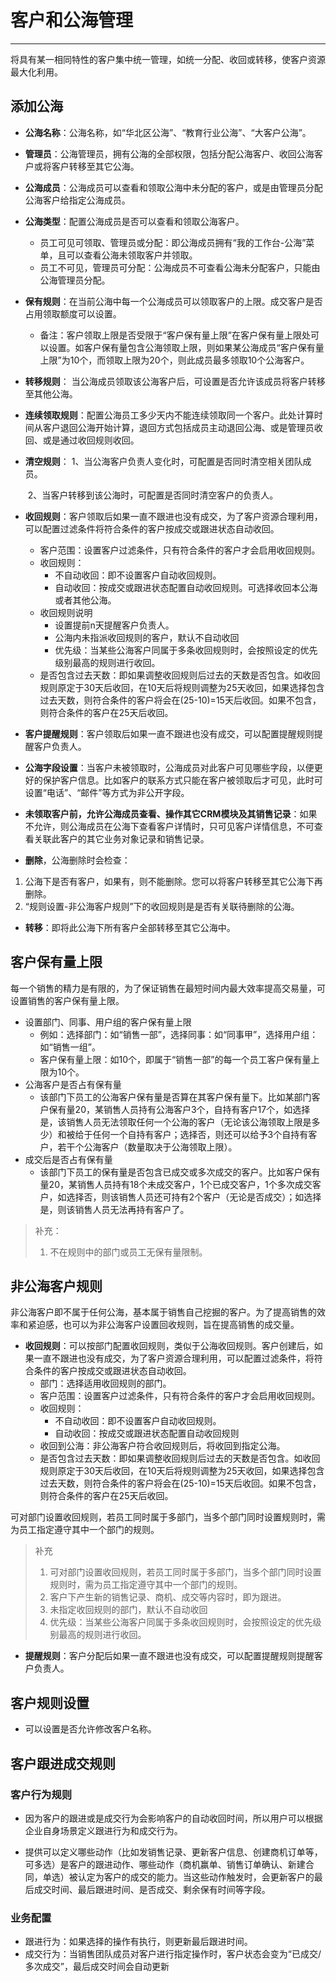 
# 客户和公海管理

---

将具有某一相同特性的客户集中统一管理，如统一分配、收回或转移，使客户资源最大化利用。



## 添加公海
- **公海名称**：公海名称，如“华北区公海”、“教育行业公海”、“大客户公海”。

- **管理员**：公海管理员，拥有公海的全部权限，包括分配公海客户、收回公海客户或将客户转移至其它公海。

- **公海成员**：公海成员可以查看和领取公海中未分配的客户，或是由管理员分配公海客户给指定公海成员。

- **公海类型**：配置公海成员是否可以查看和领取公海客户。
    - 员工可见可领取、管理员或分配：即公海成员拥有“我的工作台-公海”菜单，且可以查看公海未领取客户并领取。 
    - 员工不可见，管理员可分配：公海成员不可查看公海未分配客户，只能由公海管理员分配。

- **保有规则**：在当前公海中每一个公海成员可以领取客户的上限。成交客户是否占用领取额度可以设置。
    - 备注：客户领取上限是否受限于“客户保有量上限”在客户保有量上限处可以设置。如客户保有量包含公海领取上限，则如果某公海成员“客户保有量上限”为10个，而领取上限为20个，则此成员最多领取10个公海客户。

- **转移规则**： 当公海成员领取该公海客户后，可设置是否允许该成员将客户转移至其他公海。

- **连续领取规则**：配置公海员工多少天内不能连续领取同一个客户。此处计算时间从客户退回公海开始计算，退回方式包括成员主动退回公海、或是管理员收回、或是通过收回规则收回。

- **清空规则**：  1、当公海客户负责人变化时，可配置是否同时清空相关团队成员。

    ​                     2、当客户转移到该公海时，可配置是否同时清空客户的负责人。

- **收回规则**：客户领取后如果一直不跟进也没有成交，为了客户资源合理利用，可以配置过滤条件将符合条件的客户按成交或跟进状态自动收回。
    - 客户范围：设置客户过滤条件，只有符合条件的客户才会启用收回规则。
    - 收回规则：
        - 不自动收回：即不设置客户自动收回规则。
        - 自动收回：按成交或跟进状态配置自动收回规则。可选择收回本公海或者其他公海。
    - 收回规则说明
        - 设置提前n天提醒客户负责人。
        - 公海内未指派收回规则的客户，默认不自动收回
        - 优先级：当某些公海客户同属于多条收回规则时，会按照设定的优先级别最高的规则进行收回。
    - 是否包含过去天数：即如果调整收回规则后过去的天数是否包含。如收回规则原定于30天后收回，在10天后将规则调整为25天收回，如果选择包含过去天数，则符合条件的客户将会在(25-10)=15天后收回。如果不包含，则符合条件的客户在25天后收回。

- **客户提醒规则**：客户领取后如果一直不跟进也没有成交，可以配置提醒规则提醒客户负责人。

- **公海字段设置**：当客户未被领取时，公海成员对此客户可见哪些字段，以便更好的保护客户信息。比如客户的联系方式只能在客户被领取后才可见，此时可设置“电话”、“邮件”等方式为非公开字段。

- **未领取客户前，允许公海成员查看、操作其它CRM模块及其销售记录**：如果不允许，则公海成员在公海下查看客户详情时，只可见客户详情信息，不可查看关联此客户的其它业务对象记录和销售记录。

- **删除**，公海删除时会检查：
1. 公海下是否有客户，如果有，则不能删除。您可以将客户转移至其它公海下再删除。
2. “规则设置-非公海客户规则”下的收回规则是是否有关联待删除的公海。

- **转移**：即将此公海下所有客户全部转移至其它公海中。

## 客户保有量上限
每一个销售的精力是有限的，为了保证销售在最短时间内最大效率提高交易量，可设置销售的客户保有量上限。

- 设置部门、同事、用户组的客户保有量上限
    - 例如：选择部门：如“销售一部”，选择同事：如“同事甲”，选择用户组：如“销售一组”。
    - 客户保有量上限：如10个，即属于“销售一部”的每一个员工客户保有量上限为10个。
- 公海客户是否占有保有量
  - 该部门下员工的公海客户保有量是否算在其客户保有量下。比如某部门客户保有量20，某销售人员持有公海客户3个，自持有客户17个，如选择是，该销售人员无法领取任何一个公海的客户（无论该公海领取上限是多少）和被给于任何一个自持有客户；选择否，则还可以给予3个自持有客户，若干个公海客户（数量取决于公海领取上限）。
- 成交后是否占有保有量
  - 该部门下员工的保有量是否包含已成交或多次成交的客户。比如客户保有量20，某销售人员持有18个未成交客户，1个已成交客户，1个多次成交客户，如选择否，则该销售人员还可持有2个客户（无论是否成交）；如选择是，则该销售人员无法再持有客户了。

> 补充：
> 1. 不在规则中的部门或员工无保有量限制。


## 非公海客户规则
非公海客户即不属于任何公海，基本属于销售自己挖掘的客户。为了提高销售的效率和紧迫感，也可以为非公海客户设置回收规则，旨在提高销售的成交量。

- **收回规则**：可以按部门配置收回规则，类似于公海收回规则。客户创建后，如果一直不跟进也没有成交，为了客户资源合理利用，可以配置过滤条件，将符合条件的客户按成交或跟进状态自动收回。
    - 部门：选择适用收回规则的部门。
    - 客户范围：设置客户过滤条件，只有符合条件的客户才会启用收回规则。
    - 收回规则：
        - 不自动收回：即不设置客户自动收回规则。
        - 自动收回：按成交或跟进状态配置自动收回规则
    - 收回到公海：非公海客户符合收回规则后，将收回到指定公海。
    - 是否包含过去天数：即如果调整收回规则后过去的天数是否包含。如收回规则原定于30天后收回，在10天后将规则调整为25天收回，如果选择包含过去天数，则符合条件的客户将会在(25-10)=15天后收回。如果不包含，则符合条件的客户在25天后收回。

可对部门设置收回规则，若员工同时属于多部门，当多个部门同时设置规则时，需为员工指定遵守其中一个部门的规则。

> 补充
> 1. 可对部门设置收回规则，若员工同时属于多部门，当多个部门同时设置规则时，需为员工指定遵守其中一个部门的规则。
> 2. 客户下产生新的销售记录、商机、成交等内容时，即为跟进。
> 3. 未指定收回规则的部门，默认不自动收回
> 4. 优先级：当某些公海客户同属于多条收回规则时，会按照设定的优先级别最高的规则进行收回。

- **提醒规则**：客户分配后如果一直不跟进也没有成交，可以配置提醒规则提醒客户负责人。

## 客户规则设置
- 可以设置是否允许修改客户名称。

## 客户跟进成交规则

### 客户行为规则
- 因为客户的跟进或是成交行为会影响客户的自动收回时间，所以用户可以根据企业自身场景定义跟进行为和成交行为。

- 提供可以定义哪些动作（比如发销售记录、更新客户信息、创建商机订单等，可多选）是客户的跟进动作、哪些动作（商机赢单、销售订单确认、新建合同，单选）被认定为客户的成交的能力。当这些动作触发时，会更新客户的最后成交时间、最后跟进时间、是否成交、剩余保有时间等字段。

### 业务配置
- 跟进行为：如果选择的操作有执行，则更新最后跟进时间。
- 成交行为：当销售团队成员对客户进行指定操作时，客户状态会变为“已成交/多次成交”，最后成交时间会自动更新













